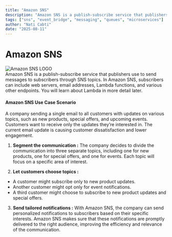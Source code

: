 ```yaml
---
title: "Amazon SNS"
description: "Amazon SNS is a publish-subscribe service that publishers use to send messages to subscribers through SNS topics"
tags: ["sns", "event_bridge", "messaging", "queues", "microservices"]
author: "Nati Cabti"
date: "2025-08-11"
---
```


# Amazon SNS

<div class="aws__ImageCentered">
<img style={{ width: '96px', overflowX: 'auto' }} src="/img/aws/aws-logo-sns.png" alt="Amazon SNS LOGO" />
</div>
Amazon SNS is a publish-subscribe service that publishers use to send messages to subscribers through SNS topics. In Amazon SNS, subscribers can include web servers, email addresses, Lambda functions, and various other endpoints. You will learn about Lambda in more detail later.

#### Amazon SNS Use Case Scenario

A company sending a single email to all customers with updates on various topics, such as new products, special offers, and upcoming events. Customers want to receive only the updates they’re interested in. The current email update is causing customer dissatisfaction and lower engagement.

1.  **Segment the communication :** The company decides to divide the communication into three separate topics, including one for new products, one for special offers, and one for events. Each topic will focus on a specific area of interest.

2.  **Let customers choose topics :**

- A customer might subscribe only to new product updates.
- Another customer might opt only for event notifications.
- A third customer might choose to subscribe to new product updates and special offers.

3. **Send tailored notifications :** With Amazon SNS, the company can send personalized notifications to subscribers based on their specific interests. Amazon SNS makes sure that these notifications are promptly delivered to the right audience, improving the efficiency and relevance of the communication.
